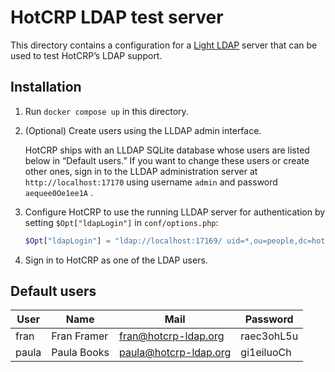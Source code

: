HotCRP LDAP test server
=======================

This directory contains a configuration for a [Light
LDAP](https://github.com/lldap/lldap) server that can be used to test HotCRP’s
LDAP support.


Installation
------------

1. Run `docker compose up` in this directory.

2. (Optional) Create users using the LLDAP admin interface.

	HotCRP ships with an LLDAP SQLite database whose users are listed below in
	“Default users.” If you want to change these users or create other ones,
	sign in to the LLDAP administration server at `http://localhost:17170`
	using username `admin` and password `aequee0Oe1ee1A` .

3. Configure HotCRP to use the running LLDAP server for authentication by
   setting `$Opt["ldapLogin"]` in `conf/options.php`:

   	```php
	$Opt["ldapLogin"] = "ldap://localhost:17169/ uid=*,ou=people,dc=hotcrp,dc=org";
	```

4. Sign in to HotCRP as one of the LDAP users.


Default users
-------------

| User     | Name         | Mail                   | Password       |
|----------|--------------|------------------------|----------------|
| fran     | Fran Framer  | fran@hotcrp-ldap.org   | raec3ohL5u     |
| paula    | Paula Books  | paula@hotcrp-ldap.org  | gi1eiluoCh     |

